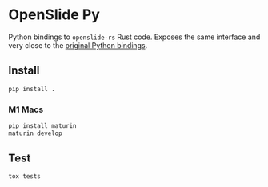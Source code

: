 # OpenSlide Py

Python bindings to `openslide-rs` Rust code. Exposes the same interface and very 
close to the [original Python bindings](https://github.com/openslide/openslide-python).

## Install

```bash
pip install .
```

### M1 Macs

```bash
pip install maturin
maturin develop
```

## Test

```bash
tox tests
```